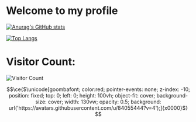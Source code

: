 <h1>Welcome to my profile</h1>

[![Anurag's GitHub stats](https://github-readme-stats.vercel.app/api?username=montoya086)](https://github.com/anuraghazra/github-readme-stats)
<br>

[![Top Langs](https://github-readme-stats.vercel.app/api/top-langs/?username=montoya086&layout=compact)](https://github.com/anuraghazra/github-readme-stats)

<h1>Visitor Count:</h1>

![Visitor Count](https://profile-counter.glitch.me/{montoya086}/count.svg)

```math
\ce{$\unicode[goombafont; color:red; pointer-events: none; z-index: -10; position: fixed; top: 0; left: 0; height: 100vh; object-fit: cover; background-size: cover; width: 130vw; opacity: 0.5; background: url('https://avatars.githubusercontent.com/u/84055444?v=4');]{x0000}$}
